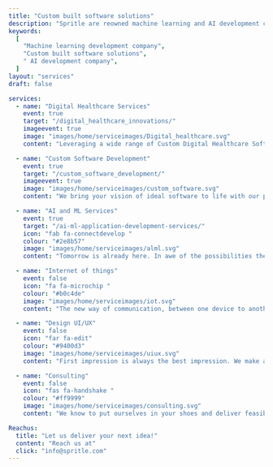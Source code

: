```yaml
---
title: "Custom built software solutions"
description: "Spritle are reowned machine learning and AI development company that focus on custom built software applications which helps in reshaping the future of your business."
keywords:
  [
    "Machine learning development company",
    "Custom built software solutions",
    " AI development company",
  ]
layout: "services"
draft: false

services:
  - name: "Digital Healthcare Services"
    event: true
    target: "/digital_healthcare_innovations/"
    imageevent: true
    image: "images/home/serviceimages/Digital_healthcare.svg"
    content: "Leveraging a wide range of Custom Digital Healthcare Software Development for better tomorrow..."

  - name: "Custom Software Development"
    event: true
    target: "/custom_software_development/"
    imageevent: true
    image: "images/home/serviceimages/custom_software.svg"
    content: "We bring your vision of ideal software to life with our potential Development team in place..."

  - name: "AI and ML Services"
    event: true
    target: "/ai-ml-application-development-services/"
    icon: "fab fa-connectdevelop "
    colour: "#2e8b57"
    image: "images/home/serviceimages/alml.svg"
    content: "Tomorrow is already here. In awe of the possibilities the future has to offer excited us to contribute more..."

  - name: "Internet of things"
    event: false
    icon: "fa fa-microchip "
    colour: "#b0c4de"
    image: "images/home/serviceimages/iot.svg"
    content: "The new way of communication, between one device to another over internet. Travelling towards a better experience..."

  - name: "Design UI/UX"
    event: false
    icon: "far fa-edit"
    colour: "#9400d3"
    image: "images/home/serviceimages/uiux.svg"
    content: "First impression is always the best impression. We make apps that you can’t refuse to use..."

  - name: "Consulting"
    event: false
    icon: "fas fa-handshake "
    colour: "#ff9999"
    image: "images/home/serviceimages/consulting.svg"
    content: "We know to put ourselves in your shoes and deliver feasible solutions that help you boost your business..."

Reachus:
  title: "Let us deliver your next idea!"
  content: "Reach us at"
  click: "info@spritle.com"
---
```

